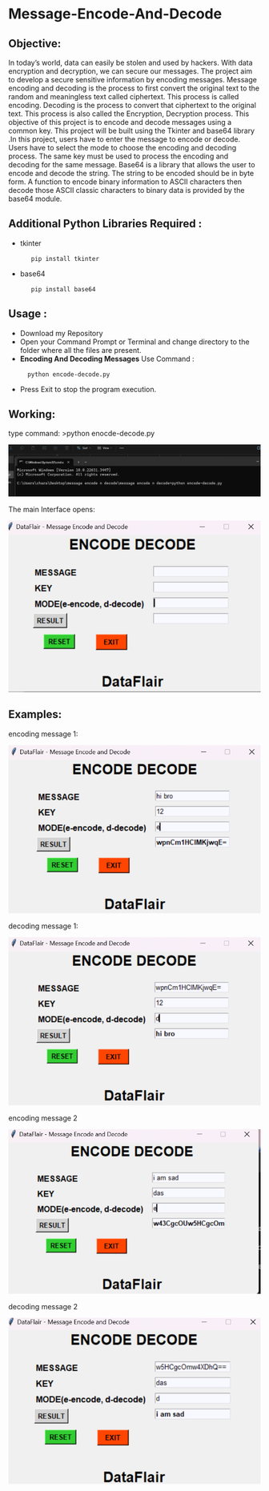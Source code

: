 # Message-Encode-And-Decode

<h2>Objective:</h2>
<p></p>In today’s world, data can easily be stolen and used by hackers. With data encryption and decryption, we can secure our messages. The project aim to develop a secure sensitive information by encoding messages. Message encoding and decoding is the process to first convert the original text to the random and meaningless text called ciphertext. This process is called encoding. Decoding is the process to convert that ciphertext to the original text. This process is also called the Encryption, Decryption process. This objective of this project is to encode and decode messages using a common key. This project will be built using the Tkinter and base64 library .In this project, users have to enter the message to encode or decode. Users have to select the mode to choose the encoding and decoding process. The same key must be used to process the encoding and decoding for the same message. Base64 is a library that allows the user to encode and decode the string. The string to be encoded should be in byte form. A function to encode binary information to ASCII characters then decode those ASCII classic characters to binary data is provided by the base64 module.</p>

<h2>Additional Python Libraries Required :</h2>
<ul>
  <li>tkinter</li>
  
       pip install tkinter
</ul>
<ul>
 <li>base64</li>
  
       pip install base64
</ul>
<h2>Usage :</h2>
 <ul>
  <li>Download my Repository</li>
  <li>Open your Command Prompt or Terminal and change directory to the folder where all the files are present.</li>
  <li><b>Encoding And Decoding Messages</b> Use Command :</li>
  
      python encode-decode.py
</ul>
<ul>
  <li>Press Exit to stop the program execution.</li>
</ul>
<h2> Working:</h2>


<p>type command:
    >python enocde-decode.py</p>
   
    
<img src="command_for_encode-decode.png">

   <p>The main Interface opens:</p> 
    
<img src="userinterface-med.png">
<h2> Examples:</h2>

 <p>encoding message 1:</p>
    
<img src="enocding1.png">
<p>decoding message 1:</p> 
    
<img src="decoding1.png">
<p>encoding message 2</p> 
    
<img src="encdoding2.png">
<p>decoding message 2</p> 
    
<img src="decoding2.png">
</p>
